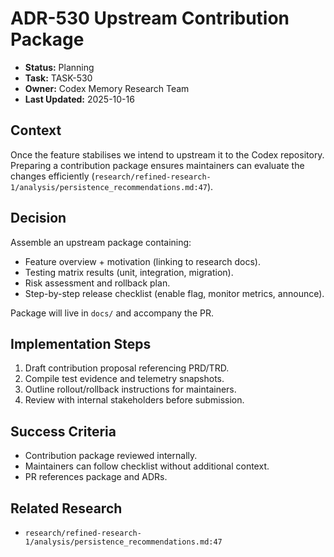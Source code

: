 # ADR-530 Upstream Contribution Package

- **Status:** Planning
- **Task:** TASK-530
- **Owner:** Codex Memory Research Team
- **Last Updated:** 2025-10-16

## Context
Once the feature stabilises we intend to upstream it to the Codex repository. Preparing a contribution package ensures maintainers can evaluate the changes efficiently (`research/refined-research-1/analysis/persistence_recommendations.md:47`).

## Decision
Assemble an upstream package containing:
- Feature overview + motivation (linking to research docs).
- Testing matrix results (unit, integration, migration).
- Risk assessment and rollback plan.
- Step-by-step release checklist (enable flag, monitor metrics, announce).

Package will live in `docs/` and accompany the PR.

## Implementation Steps
1. Draft contribution proposal referencing PRD/TRD.
2. Compile test evidence and telemetry snapshots.
3. Outline rollout/rollback instructions for maintainers.
4. Review with internal stakeholders before submission.

## Success Criteria
- Contribution package reviewed internally.
- Maintainers can follow checklist without additional context.
- PR references package and ADRs.

## Related Research
- `research/refined-research-1/analysis/persistence_recommendations.md:47`
